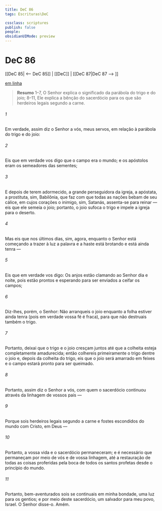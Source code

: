 ```yaml
---
title: DeC 86
tags: Escrituras\DeC

cssclass: scriptures
publish: false
people:
obsidianUIMode: preview
---
```


# DeC 86
[[DeC 85| <-- DeC 85]] | [[DeC]] | [[DeC 87|DeC 87 --> ]]

[em linha](https://churchofjesuschrist.org/study/scriptures/dc-testament/dc/86?lang=por)

> __Resumo__
1–7, O Senhor explica o significado da parábola do trigo e do joio; 8–11, Ele explica a bênção do sacerdócio para os que são herdeiros legais segundo a carne.

###### 1 
Em verdade, assim diz o Senhor a vós, meus servos, em relação à parábola do trigo e do joio:

###### 2 
Eis que em verdade vos digo que o campo era o mundo; e os apóstolos eram os semeadores das sementes;

###### 3 
E depois de terem adormecido, a grande perseguidora da igreja, a apóstata, a prostituta, sim, Babilônia, que faz com que todas as nações bebam de seu cálice, em cujos corações o inimigo, sim, Satanás, assenta-se para reinar — eis que ele semeia o joio; portanto, o joio sufoca o trigo e impele a igreja para o deserto.

###### 4 
Mas eis que nos últimos dias, sim, agora, enquanto o Senhor está começando a trazer à luz a palavra e a haste está brotando e está ainda tenra —

###### 5 
Eis que em verdade vos digo: Os anjos estão clamando ao Senhor dia e noite, pois estão prontos e esperando para ser enviados a ceifar os campos;

###### 6 
Diz-lhes, porém, o Senhor: Não arranqueis o joio enquanto a folha estiver ainda tenra (pois em verdade vossa fé é fraca), para que não destruais também o trigo.

###### 7 
Portanto, deixai que o trigo e o joio cresçam juntos até que a colheita esteja completamente amadurecida; então colhereis primeiramente o trigo dentre o joio e, depois da colheita do trigo, eis que o joio será amarrado em feixes e o campo estará pronto para ser queimado.

###### 8 
Portanto, assim diz o Senhor a vós, com quem o sacerdócio continuou através da linhagem de vossos pais —

###### 9 
Porque sois herdeiros legais segundo a carne e fostes escondidos do mundo com Cristo, em Deus —

###### 10 
Portanto, a vossa vida e o sacerdócio permaneceram; e é necessário que permaneçam por meio de vós e de vossa linhagem, até a restauração de todas as coisas proferidas pela boca de todos os santos profetas desde o princípio do mundo.

###### 11 
Portanto, bem-aventurados sois se continuais em minha bondade, uma luz para os gentios; e por meio deste sacerdócio, um salvador para meu povo, Israel. O Senhor disse-o. Amém.

